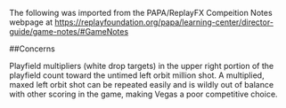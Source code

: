The following was imported from the PAPA/ReplayFX Compeition Notes webpage at https://replayfoundation.org/papa/learning-center/director-guide/game-notes/#GameNotes

##Concerns
            
Playfield multipliers (white drop targets) in the upper right portion of the playfield count toward the untimed left orbit million shot. A multiplied, maxed left orbit shot can be repeated easily and is wildly out of balance with other scoring in the game, making Vegas a poor competitive choice.